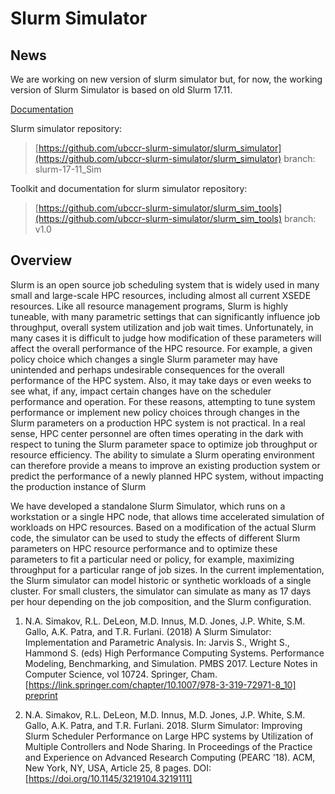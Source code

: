 # Slurm Simulator

## News
We are working on new version of slurm simulator but, for now,
the working version of Slurm Simulator is based on old Slurm 17.11.



[Documentation](docs/slurm_sim_manual_v1.2.html)

Slurm simulator repository:

> [https://github.com/ubccr-slurm-simulator/slurm_simulator](https://github.com/ubccr-slurm-simulator/slurm_simulator)
> branch: slurm-17-11_Sim

Toolkit and documentation for slurm simulator repository:

> [https://github.com/ubccr-slurm-simulator/slurm_sim_tools](https://github.com/ubccr-slurm-simulator/slurm_sim_tools)
> branch: v1.0

## Overview

Slurm is an open source job scheduling system that is widely used in many small and large-scale HPC resources,
including almost all current XSEDE resources. Like all resource management programs, Slurm is highly tuneable,
with many parametric settings that can significantly influence job throughput, overall system utilization and
job wait times. Unfortunately, in many cases it is difficult to judge how modification of these parameters will
affect the overall performance of the HPC resource.  For example, a given policy choice which changes a single
Slurm parameter may have unintended and perhaps undesirable consequences for the overall performance of the
HPC system.  Also, it may take days or even weeks to see what, if any, impact certain changes have on the
scheduler performance and operation. For these reasons, attempting to tune system performance or implement new
policy choices through changes in the Slurm parameters on a production HPC system is not practical.  In a real sense,
HPC center personnel are often times operating in the dark with respect to tuning the Slurm parameter space to
optimize job throughput or resource efficiency.  The ability to simulate a Slurm operating environment can therefore
provide a means to improve an existing production system or predict the performance of a newly planned HPC system,
without impacting the production instance of Slurm

We have developed a standalone Slurm Simulator, which runs on a workstation or a single HPC node, that allows
time accelerated simulation of workloads on HPC resources. Based on a modification of the actual Slurm code,
the simulator can be used to study the effects of different Slurm parameters on HPC resource performance and
to optimize these parameters to fit a particular need or policy, for example, maximizing throughput for a
particular range of job sizes.  In the current implementation, the Slurm simulator can model historic or
synthetic workloads of a single cluster.  For small clusters, the simulator can simulate as many as 17 days
per hour depending on the job composition, and the Slurm configuration.

1. N.A. Simakov, R.L. DeLeon, M.D. Innus, M.D. Jones, J.P. White, S.M. Gallo, A.K. Patra, and T.R. Furlani. (2018) 
A Slurm Simulator: Implementation and Parametric Analysis. In: Jarvis S., Wright S., Hammond S. (eds) 
High Performance Computing Systems. Performance Modeling, Benchmarking, and Simulation. 
PMBS 2017. Lecture Notes in Computer Science, vol 10724. Springer, Cham. 
[https://link.springer.com/chapter/10.1007/978-3-319-72971-8_10] [preprint](https://www.researchgate.net/publication/322026152_A_Slurm_Simulator_Implementation_and_Parametric_Analysis)

2.	N.A. Simakov, R.L. DeLeon, M.D. Innus, M.D. Jones, J.P. White, S.M. Gallo, A.K. Patra, and T.R. Furlani. 2018. 
Slurm Simulator: Improving Slurm Scheduler Performance on Large HPC systems by Utilization of Multiple Controllers and Node Sharing. 
In Proceedings of the Practice and Experience on Advanced Research Computing (PEARC '18). ACM, New York, NY, USA, Article 25, 8 pages. 
DOI: [https://doi.org/10.1145/3219104.3219111]